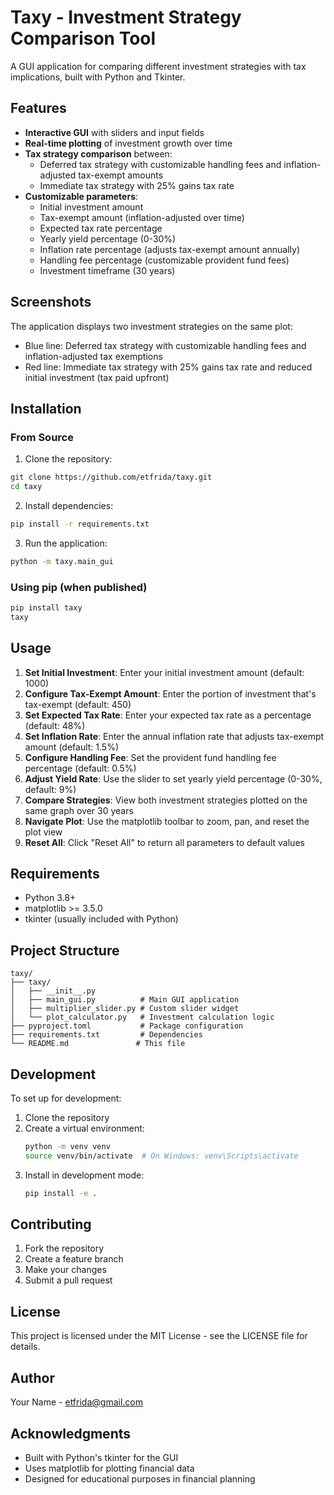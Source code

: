 # Taxy - Investment Strategy Comparison Tool

A GUI application for comparing different investment strategies with tax implications, built with Python and Tkinter.

## Features

- **Interactive GUI** with sliders and input fields
- **Real-time plotting** of investment growth over time
- **Tax strategy comparison** between:
  - Deferred tax strategy with customizable handling fees and inflation-adjusted tax-exempt amounts
  - Immediate tax strategy with 25% gains tax rate
- **Customizable parameters**:
  - Initial investment amount
  - Tax-exempt amount (inflation-adjusted over time)
  - Expected tax rate percentage
  - Yearly yield percentage (0-30%)
  - Inflation rate percentage (adjusts tax-exempt amount annually)
  - Handling fee percentage (customizable provident fund fees)
  - Investment timeframe (30 years)

## Screenshots

The application displays two investment strategies on the same plot:
- Blue line: Deferred tax strategy with customizable handling fees and inflation-adjusted tax exemptions
- Red line: Immediate tax strategy with 25% gains tax rate and reduced initial investment (tax paid upfront)

## Installation

### From Source

1. Clone the repository:
```bash
git clone https://github.com/etfrida/taxy.git
cd taxy
```

2. Install dependencies:
```bash
pip install -r requirements.txt
```

3. Run the application:
```bash
python -m taxy.main_gui
```

### Using pip (when published)

```bash
pip install taxy
taxy
```

## Usage

1. **Set Initial Investment**: Enter your initial investment amount (default: 1000)
2. **Configure Tax-Exempt Amount**: Enter the portion of investment that's tax-exempt (default: 450)
3. **Set Expected Tax Rate**: Enter your expected tax rate as a percentage (default: 48%)
4. **Set Inflation Rate**: Enter the annual inflation rate that adjusts tax-exempt amount (default: 1.5%)
5. **Configure Handling Fee**: Set the provident fund handling fee percentage (default: 0.5%)
6. **Adjust Yield Rate**: Use the slider to set yearly yield percentage (0-30%, default: 9%)
7. **Compare Strategies**: View both investment strategies plotted on the same graph over 30 years
8. **Navigate Plot**: Use the matplotlib toolbar to zoom, pan, and reset the plot view
9. **Reset All**: Click "Reset All" to return all parameters to default values

## Requirements

- Python 3.8+
- matplotlib >= 3.5.0
- tkinter (usually included with Python)

## Project Structure

```
taxy/
├── taxy/
│   ├── __init__.py
│   ├── main_gui.py          # Main GUI application
│   ├── multiplier_slider.py # Custom slider widget
│   └── plot_calculator.py   # Investment calculation logic
├── pyproject.toml           # Package configuration
├── requirements.txt         # Dependencies
└── README.md               # This file
```

## Development

To set up for development:

1. Clone the repository
2. Create a virtual environment:
   ```bash
   python -m venv venv
   source venv/bin/activate  # On Windows: venv\Scripts\activate
   ```
3. Install in development mode:
   ```bash
   pip install -e .
   ```

## Contributing

1. Fork the repository
2. Create a feature branch
3. Make your changes
4. Submit a pull request

## License

This project is licensed under the MIT License - see the LICENSE file for details.

## Author

Your Name - etfrida@gmail.com

## Acknowledgments

- Built with Python's tkinter for the GUI
- Uses matplotlib for plotting financial data
- Designed for educational purposes in financial planning